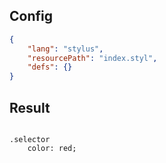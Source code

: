 ## Config

```json
{
    "lang": "stylus",
    "resourcePath": "index.styl",
    "defs": {}
}
```

## Result

```stylus

.selector
    color: red;

```